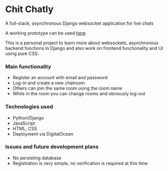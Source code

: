 # Chit Chatly
A full-stack, asynchronous Django websocket application for live chats

A working prototype can be used [here](https://shark-app-6c43f.ondigitalocean.app/)

This is a personal project to learn more about websockets, asynchronous backend functions in Django 
and also work on frontend functionality and UI using pure CSS.

### Main functionality
- Register an account with email and password
- Log-in and create a new chatroom
- Others can join the same room using the room name
- While in the room you can change rooms and obviously log-out

### Technologies used
- Python/Django
- JavaScript
- HTML, CSS
- Deployment via DigitalOcean

### Issues and future development plans
- No persisting database
- Registration is very simple, no verification is required at this time
